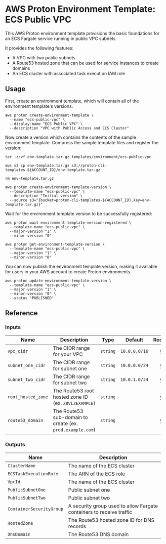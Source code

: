 # AWS Proton Environment Template: ECS Public VPC

This AWS Proton environment template provisions the basic foundations for an ECS Fargate service running in public VPC subnets

It provides the following features:
* A VPC with two public subnets
* A Route53 hosted zone that can be used for service instances to create domains
* An ECS cluster with associated task execution IAM role

## Usage

First, create an environment template, which will contain all of the environment template's versions.

```
aws proton create-environment-template \
  --name "ecs-public-vpc" \
  --display-name "ECS Public VPC" \
  --description "VPC with Public Access and ECS Cluster"
```

Now create a version which contains the contents of the sample environment template. Compress the sample template files and register the version:

```
tar -zcvf env-template.tar.gz templates/environment/ecs-public-vpc

aws s3 cp env-template.tar.gz s3://proton-cli-templates-${ACCOUNT_ID}/env-template.tar.gz

rm env-template.tar.gz

aws proton create-environment-template-version \
  --template-name "ecs-public-vpc" \
  --description "Initial version" \
  --source s3="{bucket=proton-cli-templates-${ACCOUNT_ID},key=env-template.tar.gz}"
```

Wait for the environment template version to be successfully registered:

```
aws proton wait environment-template-version-registered \
  --template-name "ecs-public-vpc" \
  --major-version "1" \
  --minor-version "0"
  
aws proton get-environment-template-version \
  --template-name "ecs-public-vpc" \
  --major-version "1" \
  --minor-version "0"
```

You can now publish the environment template version, making it available for users in your AWS account to create Proton environments.

```
aws proton update-environment-template-version \
  --template-name "ecs-public-vpc" \
  --major-version "1" \
  --minor-version "0" \
  --status "PUBLISHED"
```

## Reference

### Inputs

| Name | Description | Type | Default | Required |
|------|-------------|------|---------|:-----:|
| `vpc_cidr` | The CIDR range for your VPC | `string` | `10.0.0.0/16` | yes |
| `subnet_one_cidr` | The CIDR range for subnet one | `string` | `10.0.0.0/24` | yes |
| `subnet_two_cidr` | The CIDR range for subnet two | `string` | `10.0.1.0/24` | yes |
| `root_hosted_zone` | The Route53 root hosted zone ID (ex. `Z8VLZEXAMPLE`) | `string` | | yes |
| `route53_domain` | The Route53 sub-domain to create (ex. `prod.example.com`) | `string` |  | yes |

### Outputs

| Name | Description |
|------|-------------|
| `ClusterName` | The name of the ECS cluster |
| `ECSTaskExecutionRole` | The ARN of the ECS role |
| `VpcId` | The name of the ECS cluster |
| `PublicSubnetOne` | Public subnet one |
| `PublicSubnetTwo` | Public subnet two |
| `ContainerSecurityGroup` | A security group used to allow Fargate containers to receive traffic |
| `HostedZone` | The Route53 hosted zone ID for DNS records |
| `DnsDomain` | The Route53 DNS domain |
